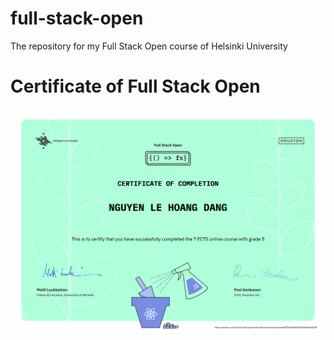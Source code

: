 # full-stack-open

The repository for my Full Stack Open course of Helsinki University

# Certificate of Full Stack Open

![alt full stack open certificate](images/certificate-fullstack.png)
